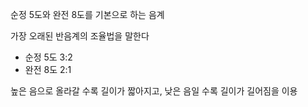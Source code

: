 
순정 5도와 완전 8도를 기본으로 하는 음계

가장 오래된 반음계의 조율법을 말한다
+ 순정 5도 3:2
+ 완전 8도 2:1

높은 음으로 올라갈 수록 길이가 짧아지고, 낮은 음일 수록 길이가 길어짐을 이용
